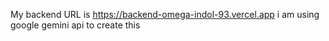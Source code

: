 My backend URL is https://backend-omega-indol-93.vercel.app
i am using  google gemini  api to create this 
